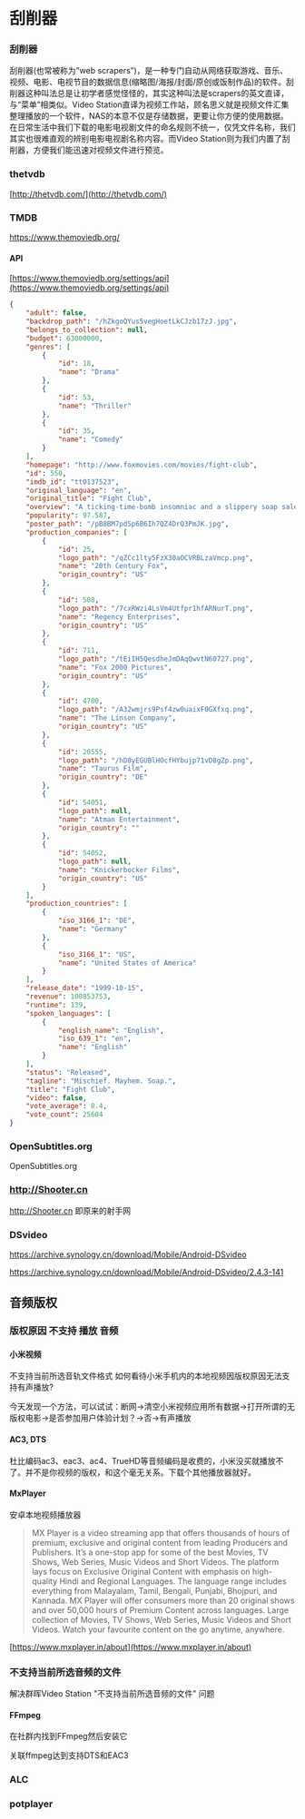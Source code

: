 # 刮削器
### 刮削器
刮削器(也常被称为”web scrapers”)，是一种专门自动从网络获取游戏、音乐、视频、电影、电视节目的数据信息(缩略图/海报/封面/原创或饭制作品)的软件。刮削器这种叫法总是让初学者感觉怪怪的，其实这种叫法是scrapers的英文直译，与“菜单”相类似。Video Station直译为视频工作站，顾名思义就是视频文件汇集整理播放的一个软件，NAS的本意不仅是存储数据，更要让你方便的使用数据。在日常生活中我们下载的电影电视剧文件的命名规则不统一，仅凭文件名称，我们其实也很难直观的辨别电影电视剧名称内容。而Video Station则为我们内置了刮削器，方便我们能迅速对视频文件进行预览。
### thetvdb
[http://thetvdb.com/](http://thetvdb.com/)


### TMDB
https://www.themoviedb.org/

#### API
[https://www.themoviedb.org/settings/api](https://www.themoviedb.org/settings/api)



``` json
{
    "adult": false,
    "backdrop_path": "/hZkgoQYus5vegHoetLkCJzb17zJ.jpg",
    "belongs_to_collection": null,
    "budget": 63000000,
    "genres": [
        {
            "id": 18,
            "name": "Drama"
        },
        {
            "id": 53,
            "name": "Thriller"
        },
        {
            "id": 35,
            "name": "Comedy"
        }
    ],
    "homepage": "http://www.foxmovies.com/movies/fight-club",
    "id": 550,
    "imdb_id": "tt0137523",
    "original_language": "en",
    "original_title": "Fight Club",
    "overview": "A ticking-time-bomb insomniac and a slippery soap salesman channel primal male aggression into a shocking new form of therapy. Their concept catches on, with underground \"fight clubs\" forming in every town, until an eccentric gets in the way and ignites an out-of-control spiral toward oblivion.",
    "popularity": 97.587,
    "poster_path": "/pB8BM7pdSp6B6Ih7QZ4DrQ3PmJK.jpg",
    "production_companies": [
        {
            "id": 25,
            "logo_path": "/qZCc1lty5FzX30aOCVRBLzaVmcp.png",
            "name": "20th Century Fox",
            "origin_country": "US"
        },
        {
            "id": 508,
            "logo_path": "/7cxRWzi4LsVm4Utfpr1hfARNurT.png",
            "name": "Regency Enterprises",
            "origin_country": "US"
        },
        {
            "id": 711,
            "logo_path": "/tEiIH5QesdheJmDAqQwvtN60727.png",
            "name": "Fox 2000 Pictures",
            "origin_country": "US"
        },
        {
            "id": 4700,
            "logo_path": "/A32wmjrs9Psf4zw0uaixF0GXfxq.png",
            "name": "The Linson Company",
            "origin_country": "US"
        },
        {
            "id": 20555,
            "logo_path": "/hD8yEGUBlHOcfHYbujp71vD8gZp.png",
            "name": "Taurus Film",
            "origin_country": "DE"
        },
        {
            "id": 54051,
            "logo_path": null,
            "name": "Atman Entertainment",
            "origin_country": ""
        },
        {
            "id": 54052,
            "logo_path": null,
            "name": "Knickerbocker Films",
            "origin_country": "US"
        }
    ],
    "production_countries": [
        {
            "iso_3166_1": "DE",
            "name": "Germany"
        },
        {
            "iso_3166_1": "US",
            "name": "United States of America"
        }
    ],
    "release_date": "1999-10-15",
    "revenue": 100853753,
    "runtime": 139,
    "spoken_languages": [
        {
            "english_name": "English",
            "iso_639_1": "en",
            "name": "English"
        }
    ],
    "status": "Released",
    "tagline": "Mischief. Mayhem. Soap.",
    "title": "Fight Club",
    "video": false,
    "vote_average": 8.4,
    "vote_count": 25604
}
```


### OpenSubtitles.org

OpenSubtitles.org

### http://Shooter.cn
http://Shooter.cn 即原来的射手网



### DSvideo
https://archive.synology.cn/download/Mobile/Android-DSvideo



https://archive.synology.cn/download/Mobile/Android-DSvideo/2.4.3-141
## 音频版权

### 版权原因 不支持 播放 音频



#### 小米视频

不支持当前所选音轨文件格式
如何看待小米手机内的本地视频因版权原因无法支持有声播放?

今天发现一个方法，可以试试：断网->清空小米视频应用所有数据->打开所谓的无版权电影->是否参加用户体验计划？->否->有声播放

#### AC3, DTS
杜比编码ac3、eac3、ac4、TrueHD等音频编码是收费的，小米没买就播放不了。并不是你视频的版权，和这个毫无关系。下载个其他播放器就好。

#### MxPlayer
安卓本地视频播放器

> MX Player is a video streaming app that offers thousands of hours of premium, exclusive and original content from leading Producers and Publishers. It’s a one-stop app for some of the best Movies, TV Shows, Web Series, Music Videos and Short Videos. The platform lays focus on Exclusive Original Content with emphasis on high-quality Hindi and Regional Languages. The language range includes everything from Malayalam, Tamil, Bengali, Punjabi, Bhojpuri, and Kannada. MX Player will offer consumers more than 20 original shows and over 50,000 hours of Premium Content across languages. Large collection of Movies, TV Shows, Web Series, Music Videos and Short Videos. Watch your favourite content on the go anytime, anywhere.

[https://www.mxplayer.in/about](https://www.mxplayer.in/about)

### 不支持当前所选音频的文件
解决群晖Video Station "不支持当前所选音频的文件" 问题


#### FFmpeg

在社群内找到FFmpeg然后安装它

关联ffmpeg达到支持DTS和EAC3
### ALC
### potplayer